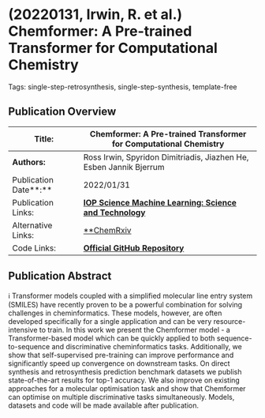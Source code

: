 # (20220131, Irwin, R. et al.) Chemformer: A Pre-trained Transformer for Computational Chemistry

Tags: single-step-retrosynthesis, single-step-synthesis, template-free

## Publication Overview

| **Title:**  | Chemformer: A Pre-trained Transformer for Computational Chemistry |
| --- | --- |
| **Authors:**  | Ross Irwin, Spyridon Dimitriadis, Jiazhen He, Esben Jannik Bjerrum |
| Publication Date**:**  | 2022/01/31 |
| Publication Links: | [**IOP Science Machine Learning: Science and Technology**](https://iopscience.iop.org/article/10.1088/2632-2153/ac3ffb) |
| Alternative Links: | [**ChemRxiv](https://chemrxiv.org/engage/chemrxiv/article-details/60ee8a3eb95bdd06d062074b) | [ResearchGate](https://www.researchgate.net/publication/353278829_Chemformer_A_Pre-Trained_Transformer_for_Computational_Chemistry)** |
| Code Links: | [**Official GitHub Repository**](https://github.com/MolecularAI/Chemformer) |

## Publication Abstract

<aside>
ℹ️ Transformer models coupled with a simplified molecular line entry system (SMILES) have recently proven to be a powerful combination for solving challenges in cheminformatics. These models, however, are often developed specifically for a single application and can be very resource-intensive to train. In this work we present the Chemformer model - a Transformer-based model which can be quickly applied to both sequence-to-sequence and discriminative cheminformatics tasks. Additionally, we show that self-supervised pre-training can improve performance and significantly speed up convergence on downstream tasks. On direct synthesis and retrosynthesis prediction benchmark datasets we publish state-of-the-art results for top-1 accuracy. We also improve on existing approaches for a molecular optimisation task and show that Chemformer can optimise on multiple discriminative tasks simultaneously. Models, datasets and code will be made available after publication.

</aside>